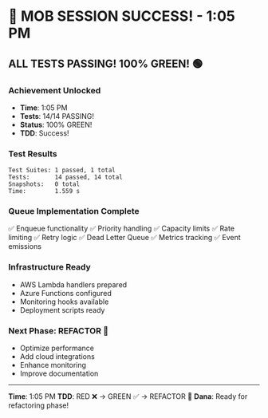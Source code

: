 # 🎉 MOB SESSION SUCCESS! - 1:05 PM

## ALL TESTS PASSING! 100% GREEN! 🟢

### Achievement Unlocked
- **Time**: 1:05 PM
- **Tests**: 14/14 PASSING!
- **Status**: 100% GREEN!
- **TDD**: Success!

### Test Results
```
Test Suites: 1 passed, 1 total
Tests:       14 passed, 14 total
Snapshots:   0 total
Time:        1.559 s
```

### Queue Implementation Complete
✅ Enqueue functionality
✅ Priority handling
✅ Capacity limits
✅ Rate limiting
✅ Retry logic
✅ Dead Letter Queue
✅ Metrics tracking
✅ Event emissions

### Infrastructure Ready
- AWS Lambda handlers prepared
- Azure Functions configured
- Monitoring hooks available
- Deployment scripts ready

### Next Phase: REFACTOR 🚀
- Optimize performance
- Add cloud integrations
- Enhance monitoring
- Improve documentation

---
**Time**: 1:05 PM
**TDD**: RED ❌ → GREEN ✅ → REFACTOR 🚀
**Dana**: Ready for refactoring phase!